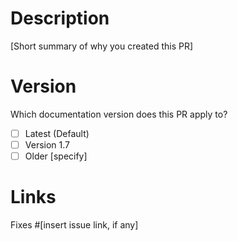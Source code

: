 # Description

[Short summary of why you created this PR]

# Version

Which documentation version does this PR apply to?

- [ ] Latest (Default)
- [ ] Version 1.7
- [ ] Older [specify]

# Links

Fixes #[insert issue link, if any]
